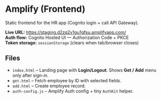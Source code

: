 # Amplify (Frontend)

Static frontend for the HR app (Cognito login + call API Gateway).

**Live URL:** https://staging.d2zq2v1gu1gfsu.amplifyapp.com/  
**Auth flow:** Cognito Hosted UI — Authorization Code + PKCE  
**Token storage:** `sessionStorage` (clears when tab/browser closes)

## Files
- `index.html` – Landing page with **Login/Logout**. Shows **Get / Add** menu only after sign-in.
- `get.html` – Fetch employee by ID with selected fields.
- `add.html` – Create employee record.
- `auth-config.js` – Amplify Auth config + tiny `AuthKit` helper.
